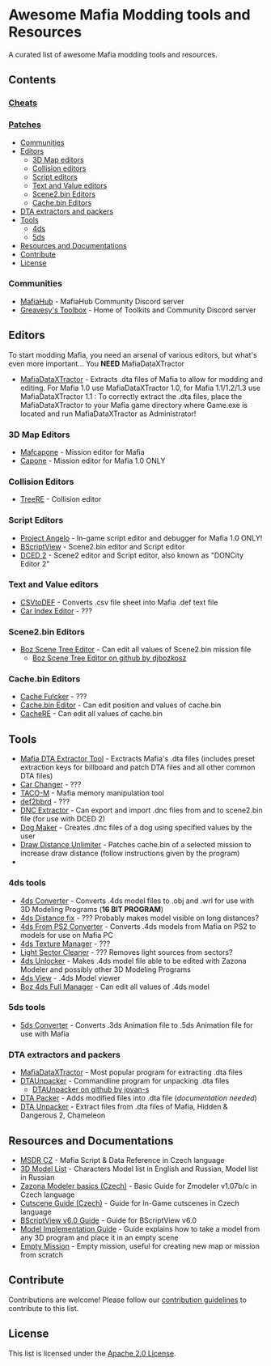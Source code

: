 # Awesome Mafia Modding tools and Resources

A curated list of awesome Mafia modding tools and resources.

## Contents

### [Cheats](pages/cheats.md)
### [Patches](pages/patches.md)

- [Communities](#communities)
- [Editors](#editors)
  - [3D Map editors](#3d-map-editors)
  - [Collision editors](#collision-editors)
  - [Script editors](#script-editors)
  - [Text and Value editors](#text-and-value-editors)
  - [Scene2.bin Editors](#scene2.bin-editors)
  - [Cache.bin Editors](#cache.bin-editors)
- [DTA extractors and packers](#dta-extractors-and-packers)
- [Tools](#tools)
  - [4ds](#4ds)
  - [5ds](#5ds)
- [Resources and Documentations](#resources-and-documentations)
- [Contribute](#contribute)
- [License](#license)

### Communities

- [MafiaHub](https://discord.gg/eBQ4QHX) - MafiaHub Community Discord server
- [Greavesy's Toolbox](https://discord.gg/HFCksVXXWy) - Home of Toolkits and Community Discord server

## Editors
To start modding Mafia, you need an arsenal of various editors, but what's even more important... You **NEED** MafiaDataXTractor
- [MafiaDataXTractor](https://github.com/user-attachments/files/16238944/MafiaDataXTractor.zip) - Extracts .dta files of Mafia to allow for modding and editing. For Mafia 1.0 use MafiaDataXTractor 1.0, for Mafia 1.1/1.2/1.3 use MafiaDataXTractor 1.1
: To correctly extract the .dta files, place the MafiaDataXTractor to your Mafia game directory where Game.exe is located and run MafiaDataXTractor as Administrator!

### 3D Map Editors
- [Mafcapone](https://github.com/user-attachments/files/16227907/Mafcapone.cl-1.zip) - Mission editor for Mafia
- [Capone](https://github.com/user-attachments/files/16268034/Capone.1.0d1.zip) - Mission editor for Mafia 1.0 ONLY

### Collision Editors
- [TreeRE](https://github.com/user-attachments/files/16255223/TreeRE.Collection.zip) - Collision editor

### Script Editors
- [Project Angelo](https://github.com/user-attachments/files/16238313/Project_Angelo_script_inspector.zip) - In-game script editor and debugger for Mafia 1.0 ONLY!
- [BScriptView](https://github.com/user-attachments/files/16255201/BScriptView.Collection.zip) - Scene2.bin editor and Script editor
- [DCED 2](https://github.com/user-attachments/files/16268313/DCED2.zip) - Scene2 editor and Script editor, also known as "DONCity Editor 2"

### Text and Value editors
- [CSVtoDEF](https://github.com/user-attachments/files/16238771/CSVtoDef.zip) - Converts .csv file sheet into Mafia .def text file
- [Car Index Editor](https://github.com/user-attachments/files/16268038/Car.Index.Editor.zip) - ???

### Scene2.bin Editors
- [Boz Scene Tree Editor](https://github.com/user-attachments/files/16267683/Boz.Scene.Tree.Editor.zip) - Can edit all values of Scene2.bin mission file
  - [Boz Scene Tree Editor on github by djbozkosz](https://github.com/djbozkosz/BozSceneTreeEditor)
 
### Cache.bin Editors
- [Cache Fu!cker](https://github.com/user-attachments/files/16268030/Cache.Fucker.v1.0.zip) - ???
- [Cache.bin Editor](https://github.com/user-attachments/files/16268032/Cache.bin.Editor.zip) - Can edit position and values of cache.bin
- [CacheRE](https://github.com/user-attachments/files/16268033/CacheRE.v1.1.%2B.1.2.zip) - Can edit all values of cache.bin

## Tools
- [Mafia DTA Extractor Tool](https://github.com/user-attachments/files/16255367/Mafia.DTA.Extractor.zip) - Exctracts Mafia's .dta files (includes preset extraction keys for billboard and patch DTA files and all other common DTA files)
- [Car Changer](https://github.com/user-attachments/files/16268035/Car.Changer.v1.4.zip) - ???
- [TACO-M](https://github.com/user-attachments/files/16238359/TACO-M.zip) - Mafia memory manipulation tool
- [def2bbrd](https://github.com/user-attachments/files/16268316/def2bbrd.v0.5.zip) - ???
- [DNC Extractor](https://github.com/user-attachments/files/16268324/DNC.Extractor.zip) - Can export and import .dnc files from and to scene2.bin file (for use with DCED 2)
- [Dog Maker](https://github.com/user-attachments/files/16268326/Dog.Maker.zip) - Creates .dnc files of a dog using specified values by the user
- [Draw Distance Unlimiter](https://github.com/user-attachments/files/16268327/Draw.Distance.Unlimiter.zip) - Patches cache.bin of a selected mission to increase draw distance (follow instructions given by the program)
- 

### 4ds tools
- [4ds Converter](https://github.com/user-attachments/files/16267266/4ds.Converter.2004.zip) - Converts .4ds model files to .obj and .wrl for use with 3D Modeling Programs (**16 BIT PROGRAM**)
- [4ds Distance fix](https://github.com/user-attachments/files/16267267/4ds.Distance.Fix.2007.zip) - ??? Probably makes model visible on long distances?
- [4ds From PS2 Converter](https://github.com/user-attachments/files/16267269/4ds.From.PS2.Converter.zip) - Converts .4ds models from Mafia on PS2 to models for use on Mafia PC
- [4ds Texture Manager](https://github.com/user-attachments/files/16267271/4ds.Manager.Textures.zip) - ???
- [Light Sector Cleaner](https://github.com/user-attachments/files/16267273/4ds.Sector.Cleaner.zip) - ??? Removes light sources from sectors?
- [4ds Unlocker](https://github.com/user-attachments/files/16267274/4ds.Unlocker.zip) - Makes .4ds model file able to be edited with Zazona Modeler and possibly other 3D Modeling Programs
- [4ds View](https://github.com/user-attachments/files/16267276/4ds.View.v8.3.zip) - .4ds Model viewer
- [Boz 4ds Full Manager](https://github.com/user-attachments/files/16267681/Boz.4ds.Full.Manager.zip) - Can edit all values of .4ds model

### 5ds tools
- [5ds Converter](https://github.com/user-attachments/files/16267277/5ds.Converter.v1.1.zip) - Converts .3ds Animation file to .5ds Animation file for use with Mafia

### DTA extractors and packers
- [MafiaDataXTractor](https://github.com/user-attachments/files/16238944/MafiaDataXTractor.zip) - Most popular program for extracting .dta files
- [DTAUnpacker](https://github.com/user-attachments/files/16268332/DTA.Unpacker.cline.zip) - Commandline program for unpacking .dta files
  - [DTAUnpacker on github by jovan-s](https://github.com/jovan-s/DTAUnpacker)
- [DTA Packer](https://github.com/user-attachments/files/16268337/DTAs.Packer.zip) - Adds modified files into .dta file (*documentation needed*)
- [DTA Unpacker](https://github.com/user-attachments/files/16268335/DTA.Unpacker.zip) - Extract files from .dta files of Mafia, Hidden & Dangerous 2, Chameleon


## Resources and Documentations

- [MSDR CZ](https://github.com/user-attachments/files/16228218/MSDR.CZ.pdf) - Mafia Script & Data Reference in Czech language
- [3D Model List](https://github.com/user-attachments/files/16238692/3D.Model.List.zip) - Characters Model list in English and Russian, Model list in Russian
- [Zazona Modeler basics (Czech)](https://github.com/user-attachments/files/16238734/zaklady_zmodeleru.pdf) - Basic Guide for Zmodeler v1.07b/c in Czech language
- [Cutscene Guide (Czech)](https://github.com/user-attachments/files/16238732/navod_cutsceny.pdf) - Guide for In-Game cutscenes in Czech language
- [BScriptView v6.0 Guide](https://github.com/user-attachments/files/16255436/BScriptView.6.0.pdf) - Guide for BScriptView v6.0
- [Model Implementation Guide](https://github.com/user-attachments/files/16255438/Mr.Robville.s.Model.Implementation.Guide.2015.pdf) - Guide explains how to take a model from any 3D program and place it in an empty scene
- [Empty Mission](https://github.com/user-attachments/files/16255595/Empty_Mission.zip) - Empty mission, useful for creating new map or mission from scratch

## Contribute

Contributions are welcome! Please follow our [contribution guidelines](https://github.com/MafiaHub/awesome-mafia/blob/main/CONTRIBUTING.md) to contribute to this list.

## License

This list is licensed under the [Apache 2.0 License](https://github.com/MafiaHub/awesome-mafia/blob/main/LICENSE).
